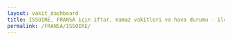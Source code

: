 ```yaml
---
layout: vakit_dashboard
title: ISSOIRE, FRANSA için iftar, namaz vakitleri ve hava durumu - ilçe/eyalet seç
permalink: /FRANSA/ISSOIRE/
---
```


<script type="text/javascript">
  var GLOBAL_COUNTRY = 'FRANSA';
  var GLOBAL_CITY = 'ISSOIRE';
  var GLOBAL_STATE = '';
  var lat = 72;
  var lon = 21;
</script>
